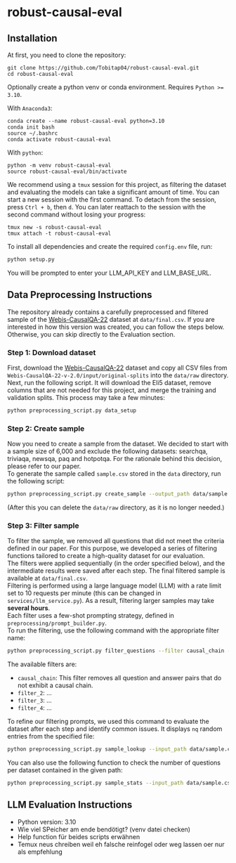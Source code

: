 # robust-causal-eval
## Installation


At first, you need to clone the repository:
```
git clone https://github.com/Tobitap04/robust-causal-eval.git
cd robust-causal-eval
```
Optionally create a python venv or conda environment. Requires `Python >= 3.10`.

With `Anaconda3`:
```
conda create --name robust-causal-eval python=3.10 
conda init bash
source ~/.bashrc
conda activate robust-causal-eval
```

With `python`:
```
python -m venv robust-causal-eval
source robust-causal-eval/bin/activate
```

We recommend using a `tmux` session for this project, as filtering the dataset and evaluating the models can take a significant amount of time.
You can start a new session with the first command. To detach from the session, press `Ctrl + b`, then `d`. You can later reattach to the session with the second command without losing your progress:
```
tmux new -s robust-causal-eval
tmux attach -t robust-causal-eval
```

To install all dependencies and create the required `config.env` file, run:
```bash
python setup.py
```
You will be prompted to enter your LLM_API_KEY and LLM_BASE_URL.

## Data Preprocessing Instructions
The repository already contains a carefully preprocessed and filtered sample of the [Webis-CausalQA-22](https://webis.de/data/webis-causalqa-22.html) dataset at `data/final.csv`. If you are interested in how this version was created, you can follow the steps below.  
Otherwise, you can skip directly to the Evaluation section.

### Step 1: Download dataset
First, download the [Webis-CausalQA-22](https://webis.de/data/webis-causalqa-22.html) dataset and copy all CSV files from `Webis-CausalQA-22-v-2.0/input/original-splits` into the `data/raw` directory.  
Next, run the following script. It will download the Eli5 dataset, remove columns that are not needed for this project, and merge the training and validation splits. This process may take a few minutes:
```bash
python preprocessing_script.py data_setup
```
### Step 2: Create sample
Now you need to create a sample from the dataset. We decided to start with a sample size of 6,000 and exclude the following datasets: searchqa, triviaqa, newsqa, paq and hotpotqa. For the rationale behind this decision, please refer to our paper.  
To generate the sample called `sample.csv` stored in the `data` directory, run the following script:
```bash
python preprocessing_script.py create_sample --output_path data/sample.csv --exclude searchqa triviaqa newsqa hotpotqa paq --nq 6000
```
(After this you can delete the `data/raw` directory, as it is no longer needed.)

### Step 3: Filter sample
To filter the sample, we removed all questions that did not meet the criteria defined in our paper. For this purpose, we developed a series of filtering functions tailored to create a high-quality dataset for our evaluation.  
The filters were applied sequentially (in the order specified below), and the intermediate results were saved after each step. The final filtered sample is available at `data/final.csv`.  
Filtering is performed using a large language model (LLM) with a rate limit set to 10 requests per minute (this can be changed in `services/llm_service.py`). As a result, filtering larger samples may take **several hours**.  
Each filter uses a few-shot prompting strategy, defined in `preprocessing/prompt_builder.py`.  
To run the filtering, use the following command with the appropriate filter name:
```bash
python preprocessing_script.py filter_questions --filter causal_chain --input_path data/sample.csv --output_path data/filtered_causal_chain.csv
```
The available filters are:
- `causal_chain`: This filter removes all question and answer pairs that do not exhibit a causal chain.
- `filter_2`: ...
- `filter_3`: ...
- `filter_4`: ...

To refine our filtering prompts, we used this command to evaluate the dataset after each step and identify common issues. It displays `nq` random entries from the specified file:
```bash
python preprocessing_script.py sample_lookup --input_path data/sample.csv --nq 100
```
You can also use the following function to check the number of questions per dataset contained in the given path:
```bash
python preprocessing_script.py sample_stats --input_path data/sample.csv
```
## LLM Evaluation Instructions

- Python version: 3.10
- Wie viel SPeicher am ende bendötigt? (venv datei checken)
- Help function für beides scripts erwähnen
- Temux neus chreiben weil eh falsche reinfogel oder weg lassen oer nur als empfehlung